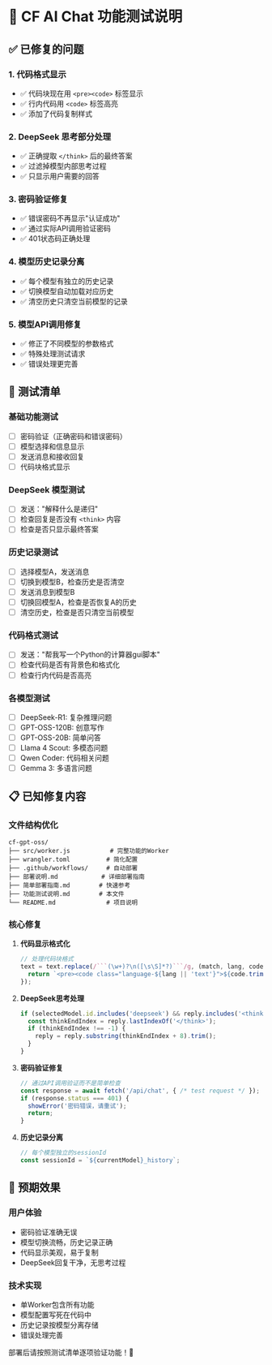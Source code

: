# 🧪 CF AI Chat 功能测试说明

## ✅ 已修复的问题

### 1. 代码格式显示
- ✅ 代码块现在用 `<pre><code>` 标签显示
- ✅ 行内代码用 `<code>` 标签高亮
- ✅ 添加了代码复制样式

### 2. DeepSeek 思考部分处理
- ✅ 正确提取 `</think>` 后的最终答案
- ✅ 过滤掉模型内部思考过程
- ✅ 只显示用户需要的回答

### 3. 密码验证修复
- ✅ 错误密码不再显示"认证成功"
- ✅ 通过实际API调用验证密码
- ✅ 401状态码正确处理

### 4. 模型历史记录分离
- ✅ 每个模型有独立的历史记录
- ✅ 切换模型自动加载对应历史
- ✅ 清空历史只清空当前模型的记录

### 5. 模型API调用修复
- ✅ 修正了不同模型的参数格式
- ✅ 特殊处理测试请求
- ✅ 错误处理更完善

## 🧪 测试清单

### 基础功能测试
- [ ] 密码验证（正确密码和错误密码）
- [ ] 模型选择和信息显示
- [ ] 发送消息和接收回复
- [ ] 代码块格式显示

### DeepSeek 模型测试
- [ ] 发送："解释什么是递归"
- [ ] 检查回复是否没有 `<think>` 内容
- [ ] 检查是否只显示最终答案

### 历史记录测试
- [ ] 选择模型A，发送消息
- [ ] 切换到模型B，检查历史是否清空
- [ ] 发送消息到模型B
- [ ] 切换回模型A，检查是否恢复A的历史
- [ ] 清空历史，检查是否只清空当前模型

### 代码格式测试
- [ ] 发送："帮我写一个Python的计算器gui脚本"
- [ ] 检查代码是否有背景色和格式化
- [ ] 检查行内代码是否高亮

### 各模型测试
- [ ] DeepSeek-R1: 复杂推理问题
- [ ] GPT-OSS-120B: 创意写作
- [ ] GPT-OSS-20B: 简单问答
- [ ] Llama 4 Scout: 多模态问题
- [ ] Qwen Coder: 代码相关问题
- [ ] Gemma 3: 多语言问题

## 📋 已知修复内容

### 文件结构优化
```
cf-gpt-oss/
├── src/worker.js           # 完整功能的Worker
├── wrangler.toml          # 简化配置
├── .github/workflows/     # 自动部署
├── 部署说明.md            # 详细部署指南
├── 简单部署指南.md        # 快速参考
├── 功能测试说明.md        # 本文件
└── README.md              # 项目说明
```

### 核心修复
1. **代码显示格式化**
   ```javascript
   // 处理代码块格式
   text = text.replace(/```(\w+)?\n([\s\S]*?)```/g, (match, lang, code) => {
     return `<pre><code class="language-${lang || 'text'}">${code.trim()}</code></pre>`;
   });
   ```

2. **DeepSeek思考处理**
   ```javascript
   if (selectedModel.id.includes('deepseek') && reply.includes('<think>')) {
     const thinkEndIndex = reply.lastIndexOf('</think>');
     if (thinkEndIndex !== -1) {
       reply = reply.substring(thinkEndIndex + 8).trim();
     }
   }
   ```

3. **密码验证修复**
   ```javascript
   // 通过API调用验证而不是简单检查
   const response = await fetch('/api/chat', { /* test request */ });
   if (response.status === 401) {
     showError('密码错误，请重试');
     return;
   }
   ```

4. **历史记录分离**
   ```javascript
   // 每个模型独立的sessionId
   const sessionId = `${currentModel}_history`;
   ```

## 🎯 预期效果

### 用户体验
- 密码验证准确无误
- 模型切换流畅，历史记录正确
- 代码显示美观，易于复制
- DeepSeek回复干净，无思考过程

### 技术实现
- 单Worker包含所有功能
- 模型配置写死在代码中
- 历史记录按模型分离存储
- 错误处理完善

部署后请按照测试清单逐项验证功能！🚀
